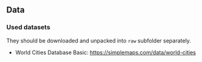 ## Data

### Used datasets

They should be downloaded and unpacked into `raw` subfolder separately.

- World Cities Database Basic: https://simplemaps.com/data/world-cities
